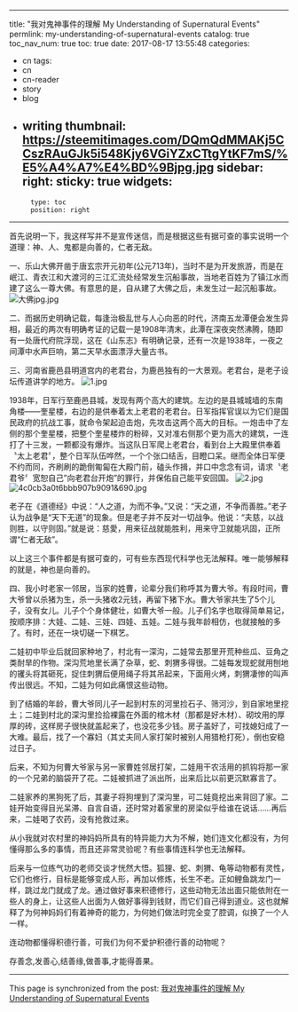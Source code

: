 
---
title: "我对鬼神事件的理解 My Understanding of Supernatural Events"
permlink: my-understanding-of-supernatural-events
catalog: true
toc_nav_num: true
toc: true
date: 2017-08-17 13:55:48
categories:
- cn
tags:
- cn
- cn-reader
- story
- blog
- writing
thumbnail: https://steemitimages.com/DQmQdMMAKj5CCszRAuGJk5i548Kjy6VGiYZxCTtgYtKF7mS/%E5%A4%A7%E4%BD%9Bjpg.jpg
sidebar:
    right:
        sticky: true
widgets:
    -
        type: toc
        position: right
---


首先说明一下，我这样写并不是宣传迷信，而是根据这些有据可查的事实说明一个道理：神、人、鬼都是向善的，仁者无敌。

一、乐山大佛开凿于唐玄宗开元初年(公元713年)，当时不是为开发旅游，而是在岷江、青衣江和大渡河的三江汇流处经常发生沉船事故，当地老百姓为了镇江水而建了这么一尊大佛。有意思的是，自从建了大佛之后，未发生过一起沉船事故。
![大佛jpg.jpg](https://steemitimages.com/DQmQdMMAKj5CCszRAuGJk5i548Kjy6VGiYZxCTtgYtKF7mS/%E5%A4%A7%E4%BD%9Bjpg.jpg)

二、而据历史明确记载，每逢治极乱世与人心向恶的时代，济南五龙潭便会发生异相，最近的两次有明确考证的记载一是1908年清末，此潭在深夜突然沸腾，随即有一处唐代府院浮现，这在《山东志》有明确记录，还有一次是1938年，一夜之间潭中水声巨响，第二天早水面漂浮大量古书。

三、河南省鹿邑县明道宫内的老君台，为鹿邑独有的一大景观。老君台，是老子设坛传道讲学的地方。
![1.jpg](https://steemitimages.com/DQmQLXq9JWW1eqwXJppP2zUeuNAubCVW8ryPcjR41RvuRUZ/1.jpg)

1938年，日军行至鹿邑县城，发现有两个高大的建筑。左边的是县城城墙的东南角楼——奎星楼，右边的是供奉着太上老君的老君台。日军指挥官误以为它们是国民政府的抗战工事，就命令架起迫击炮，先攻击这两个高大的目标。一炮击中了左侧的那个奎星楼，把整个奎星楼炸的粉碎，又对准右侧那个更为高大的建筑，一连打了十三发，一颗都没有爆炸。当这队日军爬上老君台，看到台上大殿里供奉着〝太上老君〞，整个日军队伍哗然，一个个张口结舌，目瞪口呆。继而全体日军便不约而同，齐刷刷的跪倒匍匐在大殿门前，磕头作揖，并口中念念有词，请求〝老君爷〞宽恕自己”向老君台开炮”的罪行，并保佑自己能平安回国。
![2.jpg](https://steemitimages.com/DQmWDGnpJsHCPjYg1ni1ad5V21MrzJzeapuUquLfXDQrr2h/2.jpg)
![4c0cb3a0t6bbb907b9091&690.jpg](https://steemitimages.com/DQmQ7eWfQyPaZY85ki9QAFUu2ptLWUerjfZyVrBieZFfC99/4c0cb3a0t6bbb907b9091%26690.jpg)

老子在《道德经》中说：“人之道，为而不争。”又说：“天之道，不争而善胜。”老子认为战争是“天下无道”的现象。但是老子并不反对一切战争。他说：“夫慈，以战则胜，以守则固。”就是说：慈愛，用来征战就能胜利，用来守卫就能巩固，正所谓“仁者无敌”。

以上这三个事件都是有据可查的，可有些东西现代科学也无法解释。唯一能够解释的就是，神也是向善的。

四、我小时老家一邻居，当家的姓曹，论辈分我们称呼其为曹大爷。有段时间，曹大爷曾以杀猪为生，杀一头猪收2元钱，再留下猪下水。曹大爷家共生了5个儿子，没有女儿。儿子个个身体健壮，如曹大爷一般。儿子们名字也取得简单易记，按顺序排：大娃、二娃、三娃、四娃、五娃。二娃与我年龄相仿，也就接触的多了。有时，还在一块切磋一下棋艺。

二娃初中毕业后就回家种地了，村北有一深沟，二娃常去那里开荒种些瓜、豆角之类耐旱的作物。深沟荒地里长满了杂草，蛇、刺猬多得很。二娃每发现蛇就用刨地的䦆头将其砸死，捉住刺猬后便用绳子将其吊起来，下面用火烤，刺猬凄惨的叫声传出很远。不知，二娃为何如此痛恨这些动物。

到了结婚的年龄，曹大爷同儿子一起到村东的河里捡石子、筛河沙，到自家地里挖土；二娃到村北的深沟里捡拾裸露在外面的棺木材（那都是好木材）、砌坟用的厚厚的砖，这样房子很快就盖起来了，也没花多少钱。房子盖好了，可找媳妇成了一大难。最后，找了一个寡妇（其丈夫同人家打架时被别人用猎枪打死），倒也安稳过日子。

后来，不知为何曹大爷家与另一家曹姓邻居打架，二娃用干农活用的抓钩将那一家的一个兄弟的脑袋开了花。二娃被抓进了派出所，出来后比以前更沉默寡言了。

二娃家养的黑狗死了后，其妻子将狗埋到了深沟里，可二娃竟挖出来背回了家。二娃开始变得目光呆滞、自言自语，还时常对着家里的房梁似乎给谁在说话……再后来，二娃喝了农药，没有抢救过来。

从小我就对农村里的神妈妈所具有的特异能力大为不解，她们连文化都没有，为何懂得那么多的事情，而且还非常灵验呢？有些事情连科学也无法解释。

后来与一位练气功的老师交谈才恍然大悟。狐狸、蛇、刺猬、龟等动物都有灵性，它们也修行，目标是能够变成人形，再加以修炼，长生不老。正如鲤鱼跳龙门一样，跳过龙门就成了龙。通过做好事来积德修行，这些动物无法出面只能依附在一些人的身上，让这些人出面为人做好事得到钱财，而它们自己得到道业。这也就解释了为何神妈妈们有着神奇的能力，为何她们做法时完全变了腔调，似换了一个人一样。

连动物都懂得积德行善，可我们为何不爱护积德行善的动物呢？

存善念,发善心,结善缘,做善事,才能得善果。

- - -

This page is synchronized from the post: [我对鬼神事件的理解 My Understanding of Supernatural Events](https://steemit.com/@bring/my-understanding-of-supernatural-events)
